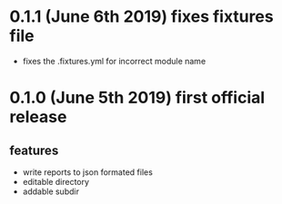 # 0.1.1 (June 6th 2019) fixes fixtures file
- fixes the .fixtures.yml for incorrect module name

# 0.1.0 (June 5th 2019) first official release
## features
- write reports to json formated files
- editable directory
- addable subdir

